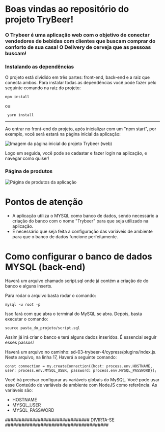 # Boas vindas ao repositório do projeto TryBeer!

<h3>O Trybeer é uma aplicação web com o objetivo de conectar vendedores de bebidas
com clientes que buscam comprar do conforto de sua casa! O Delivery de cerveja
que as pessoas buscam!</h3>

### Instalando as dependências

O projeto está dividido em três partes: front-end, back-end e a raiz que conecta ambos.
Para instalar todas as dependências você pode fazer pelo seguinte comando na raiz do projeto:

```
npm install
```
ou
```
 yarn install
```
__________________________________________________________________________________
<p>Ao entrar no front-end do projeto, após inicializar com um "npm start", por exemplo, você será estará na página inicial da aplicação:</p>

<img src="https://i.ibb.co/VHwXG6L/home.png" alt="Imagem da página inicial do projeto Trybeer (web)" />


<p>Logo em seguida, você pode se cadastar e fazer login na aplicação, e navegar como quiser!</p>

### Página de produtos

<img src="https://i.ibb.co/84BhgPt/produtos.png" alt="Página de produtos da aplicação" />

<h1>Pontos de atenção</h1>

- A aplicação utiliza o MYSQL como banco de dados, sendo necessário a criação do banco com o nome "Trybeer" para que seja utilizado na aplicação.
- É necessário que seja feita a configuração das variáveis de ambiente para que o banco de dados funcione perfeitamente.

<h1>Como configurar o banco de dados MYSQL (back-end)</h1>

Haverá um arquivo chamado script.sql onde já contém a criação de do banco e alguns inserts.

Para rodar o arquivo basta rodar o comando:

``` mysql -u root -p ```

Isso fará com que abra o terminal do MySQL se abra. Depois, basta executar o comando:

``` source pasta_do_projeto/script.sql ```

Assim já irá criar o banco e terá alguns dados inseridos. É essencial seguir esses passos!

Haverá um arquivo no caminho: sd-03-trybeer-4/cypress/plugins/index.js. Neste arquivo, na linha 17, Haverá a seguinte comando:
```
const connection = my.createConnection({host: process.env.HOSTNAME, user: process.env.MYSQL_USER, password: process.env.MYSQL_PASSWORD});
``` 
Você irá precisar configurar as variáveis globais do MySQL. Você pode usar esse Conteúdo de variáveis de ambiente com NodeJS como referência.
As variáveis são:
- HOSTNAME
- MYSQL_USER
- MYSQL_PASSWORD

############################### DIVIRTA-SE ######################################




